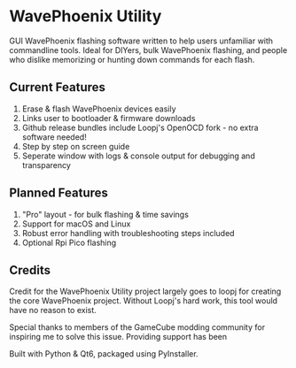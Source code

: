 # WavePhoenix Utility

GUI WavePhoenix flashing software written to help users unfamiliar with commandline tools. Ideal for DIYers, bulk WavePhoenix flashing, and people who dislike memorizing or hunting down commands for each flash.

## Current Features
1. Erase & flash WavePhoenix devices easily
2. Links user to bootloader & firmware downloads
3. Github release bundles include Loopj's OpenOCD fork - no extra software needed!
4. Step by step on screen guide
5. Seperate window with logs & console output for debugging and transparency

## Planned Features
1. "Pro" layout - for bulk flashing & time savings
3. Support for macOS and Linux 
4. Robust error handling with troubleshooting steps included
5. Optional Rpi Pico flashing

## Credits
Credit for the WavePhoenix Utility project largely goes to loopj for creating the core WavePhoenix project. Without Loopj's hard work, this tool would have no reason to exist.

Special thanks to members of the GameCube modding community for inspiring me to solve this issue. Providing support has been 

Built with Python & Qt6, packaged using PyInstaller.
